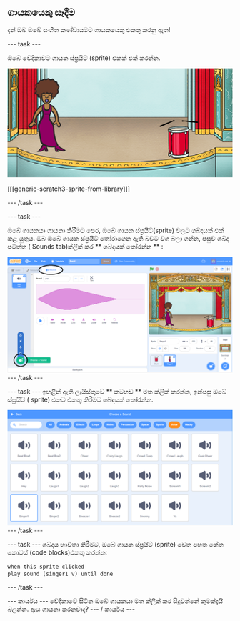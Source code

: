 ## ගායකයෙකු සෑදීම

දැන් ඔබ ඔබේ සංගීත කණ්ඩායමට ගායකයෙකු එකතු කරනු ඇත!

\--- task \---

ඔබේ වේදිකාවට ගායක ස්ප්‍රයිට් (sprite) එකක් එක් කරන්න.

![තිර රුව(screenshot)](images/band-singer-mic.png)

[[[generic-scratch3-sprite-from-library]]]

\--- /task \---

\--- task \---

ඔබේ ගායකයා ගායනා කිරීමට පෙර, ඔබේ ගායක ස්ප්‍රයිට්(sprite) වලට ශබ්දයක් එක් කළ යුතුය. ඔබ ඔබේ ගායක ස්ප්‍රයිට් තෝරාගෙන ඇති බවට වග බලා ගන්න, පසුව ශබ්ද පටිත්ත ( Sounds tab)ක්ලික් කර ** ශබ්දයක් තෝරන්න ** :

![තිර රුව(screenshot)](images/band-import-sound-annotated.png) \--- /task \---

\--- task \--- ඉහළින් ඇති ලැයිස්තුවේ ** කටහඩ ** මත ක්ලික් කරන්න, ඉන්පසු ඔබේ ස්ප්‍රයිට් ( sprite) එකට එකතු කිරීමට ශබ්දයක් තෝරන්න.

![තිර රුව(screenshot)](images/band-choose-sound.png) \--- /task \---

\--- task \--- ශබ්දය භාවිතා කිරීමට, ඔබේ ගායක ස්ප්‍රයිට් (sprite) වෙත පහත කේත කොටස් (code blocks)එකතු කරන්න:

```blocks3
when this sprite clicked
play sound (singer1 v) until done
```

\--- /task \---

\--- කාර්යය \--- වේදිකාවේ සිටින ඔබේ ගායකයා මත ක්ලික් කර සිදුවන්නේ කුමක්දැයි බලන්න. ඇය ගායනා කරනවාද? \--- / කාර්යය \---